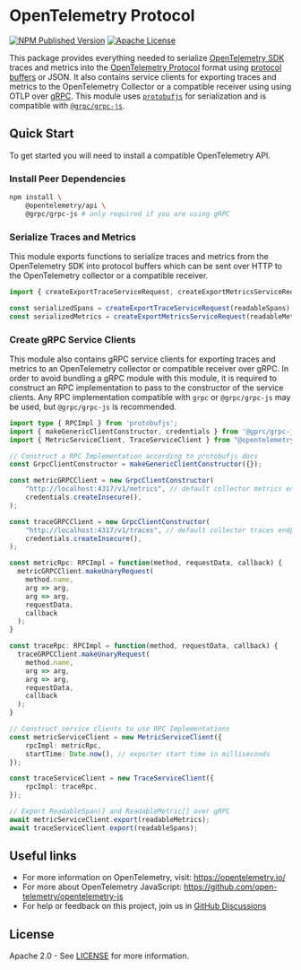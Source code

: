 # OpenTelemetry Protocol

[![NPM Published Version][npm-img]][npm-url]
[![Apache License][license-image]][license-image]

This package provides everything needed to serialize [OpenTelemetry SDK][sdk] traces and metrics into the [OpenTelemetry Protocol][otlp] format using [protocol buffers][protobuf] or JSON.
It also contains service clients for exporting traces and metrics to the OpenTelemetry Collector or a compatible receiver using using OTLP over [gRPC][grpc].
This module uses [`protobufjs`][protobufjs] for serialization and is compatible with [`@grpc/grpc-js`][grpc-js].

## Quick Start

To get started you will need to install a compatible OpenTelemetry API.

### Install Peer Dependencies

```sh
npm install \
    @opentelemetry/api \
    @grpc/grpc-js # only required if you are using gRPC
```

### Serialize Traces and Metrics

This module exports functions to serialize traces and metrics from the OpenTelemetry SDK into protocol buffers which can be sent over HTTP to the OpenTelemetry collector or a compatible receiver.

```typescript
import { createExportTraceServiceRequest, createExportMetricsServiceRequest } from "@opentelemetry/otlp-transformer";

const serializedSpans = createExportTraceServiceRequest(readableSpans);
const serializedMetrics = createExportMetricsServiceRequest(readableMetrics);
```

### Create gRPC Service Clients

This module also contains gRPC service clients for exporting traces and metrics to an OpenTelemetry collector or compatible receiver over gRPC.
In order to avoid bundling a gRPC module with this module, it is required to construct an RPC implementation to pass to the constructor of the service clients.
Any RPC implementation compatible with `grpc` or `@grpc/grpc-js` may be used, but `@grpc/grpc-js` is recommended.

```typescript
import type { RPCImpl } from 'protobufjs';
import { makeGenericClientConstructor, credentials } from '@gprc/grpc-js';
import { MetricServiceClient, TraceServiceClient } from "@opentelemetry/otlp-transformer";

// Construct a RPC Implementation according to protobufjs docs
const GrpcClientConstructor = makeGenericClientConstructor({});

const metricGRPCClient = new GrpcClientConstructor(
    "http://localhost:4317/v1/metrics", // default collector metrics endpoint
    credentials.createInsecure(),
);

const traceGRPCClient = new GrpcClientConstructor(
    "http://localhost:4317/v1/traces", // default collector traces endpoint
    credentials.createInsecure(),
);

const metricRpc: RPCImpl = function(method, requestData, callback) {
  metricGRPCClient.makeUnaryRequest(
    method.name,
    arg => arg,
    arg => arg,
    requestData,
    callback
  );
}

const traceRpc: RPCImpl = function(method, requestData, callback) {
  traceGRPCClient.makeUnaryRequest(
    method.name,
    arg => arg,
    arg => arg,
    requestData,
    callback
  );
}

// Construct service clients to use RPC Implementations
const metricServiceClient = new MetricServiceClient({
    rpcImpl: metricRpc,
    startTime: Date.now(), // exporter start time in milliseconds
});

const traceServiceClient = new TraceServiceClient({
    rpcImpl: traceRpc,
});

// Export ReadableSpan[] and ReadableMetric[] over gRPC
await metricServiceClient.export(readableMetrics);
await traceServiceClient.export(readableSpans);
```

## Useful links

- For more information on OpenTelemetry, visit: <https://opentelemetry.io/>
- For more about OpenTelemetry JavaScript: <https://github.com/open-telemetry/opentelemetry-js>
- For help or feedback on this project, join us in [GitHub Discussions][discussions-url]

## License

Apache 2.0 - See [LICENSE][license-url] for more information.

[discussions-url]: https://github.com/open-telemetry/opentelemetry-js/discussions
[license-url]: https://github.com/open-telemetry/opentelemetry-js/blob/main/LICENSE
[license-image]: https://img.shields.io/badge/license-Apache_2.0-green.svg?style=flat
[npm-url]: https://www.npmjs.com/package/@opentelemetry/otlp-transformer
[npm-img]: https://badge.fury.io/js/%40opentelemetry%otlp-transformer.svg

[sdk]: https://github.com/open-telemetry/opentelemetry-js
[otlp]: https://github.com/open-telemetry/opentelemetry-proto

[protobuf]: https://developers.google.com/protocol-buffers
[grpc]: https://grpc.io/

[protobufjs]: https://www.npmjs.com/package/protobufjs
[grpc-js]: https://www.npmjs.com/package/@grpc/grpc-js

